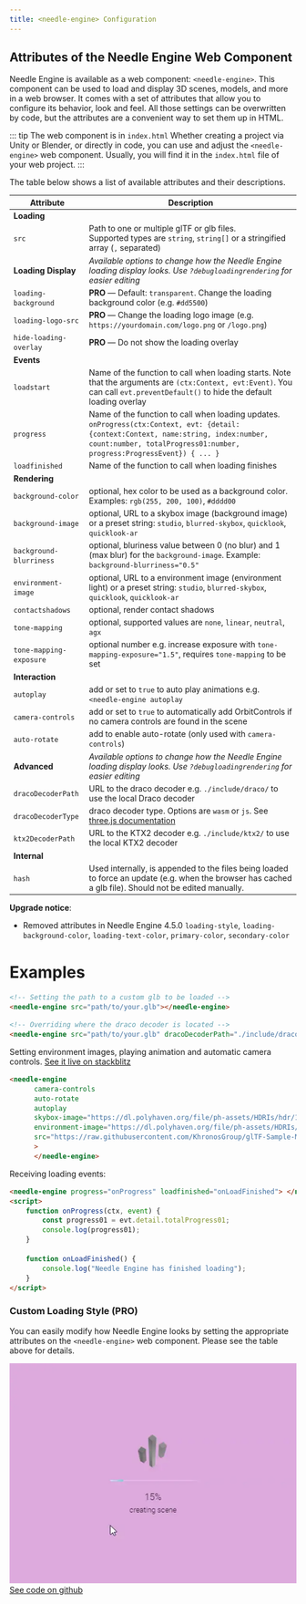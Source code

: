 ```yaml
---
title: <needle-engine> Configuration
---
```


## Attributes of the Needle Engine Web Component

Needle Engine is available as a web component: `<needle-engine>`. This component can be used to load and display 3D scenes, models, and more in a web browser. It comes with a set of attributes that allow you to configure its behavior, look and feel. All those settings can be overwritten by code, but the attributes are a convenient way to set them up in HTML.

::: tip The web component is in `index.html`
Whether creating a project via Unity or Blender, or directly in code, you can use and adjust the `<needle-engine>` web component. Usually, you will find it in the `index.html` file of your web project.
:::

The table below shows a list of available attributes and their descriptions.

| Attribute | Description |
| --- | --- |
| **Loading** | |
| `src` | Path to one or multiple glTF or glb files.<br/>Supported types are `string`, `string[]` or a stringified array (`,` separated) |
| **Loading Display** | *Available options to change how the Needle Engine loading display looks. Use `?debugloadingrendering` for easier editing* |
| `loading-background` | **PRO** — Default: `transparent`. Change the loading background color (e.g. `#dd5500`) |
| `loading-logo-src` | **PRO** — Change the loading logo image (e.g. `https://yourdomain.com/logo.png` or `/logo.png`) |
| `hide-loading-overlay` | **PRO** — Do not show the loading overlay
| **Events** | |
| `loadstart` | Name of the function to call when loading starts. Note that the arguments are `(ctx:Context, evt:Event)`. You can call `evt.preventDefault()` to hide the default loading overlay | 
| `progress` | Name of the function to call when loading updates. `onProgress(ctx:Context, evt: {detail: {context:Context, name:string, index:number, count:number, totalProgress01:number, progress:ProgressEvent}) { ... }`   |
| `loadfinished` | Name of the function to call when loading finishes | 
| **Rendering** | |
| `background-color` | optional, hex color to be used as a background color. Examples: `rgb(255, 200, 100)`, `#dddd00` | 
| `background-image` | optional, URL to a skybox image (background image) or a preset string: `studio`, `blurred-skybox`, `quicklook`, `quicklook-ar` | 
| `background-blurriness` | optional, bluriness value between 0 (no blur) and 1 (max blur) for the `background-image`. Example: `background-blurriness="0.5"` | 
| `environment-image` | optional, URL to a environment image (environment light) or a preset string: `studio`, `blurred-skybox`, `quicklook`, `quicklook-ar` |
| `contactshadows` | optional, render contact shadows |
| `tone-mapping` | optional, supported values are `none`, `linear`, `neutral`, `agx` |
| `tone-mapping-exposure` | optional number e.g. increase exposure with `tone-mapping-exposure="1.5"`, requires `tone-mapping` to be set |
| **Interaction** | |
| `autoplay` | add or set to `true` to auto play animations e.g. `<needle-engine autoplay` | 
| `camera-controls` | add or set to `true` to automatically add OrbitControls if no camera controls are found in the scene |
| `auto-rotate` | add to enable auto-rotate (only used with `camera-controls`) |
| **Advanced** | *Available options to change how the Needle Engine loading display looks. Use `?debugloadingrendering` for easier editing* |
| `dracoDecoderPath` | URL to the draco decoder e.g. `./include/draco/` to use the local Draco decoder |
| `dracoDecoderType` | draco decoder type. Options are `wasm` or `js`. See [three.js documentation](https://threejs.org/docs/#examples/en/loaders/DRACOLoader.setDecoderConfig) |
| `ktx2DecoderPath` | URL to the KTX2 decoder e.g. `./include/ktx2/` to use the local KTX2 decoder |
| **Internal** | |
| `hash` | Used internally, is appended to the files being loaded to force an update (e.g. when the browser has cached a glb file). Should not be edited manually. |

**Upgrade notice**:   
- Removed attributes in Needle Engine 4.5.0 `loading-style`, `loading-background-color`, `loading-text-color`, `primary-color`, `secondary-color`

# Examples

```html
<!-- Setting the path to a custom glb to be loaded -->
<needle-engine src="path/to/your.glb"></needle-engine>
```

```html
<!-- Overriding where the draco decoder is located -->
<needle-engine src="path/to/your.glb" dracoDecoderPath="./include/draco/"></needle-engine>
```

Setting environment images, playing animation and automatic camera controls. [See it live on stackblitz](https://stackblitz.com/edit/needle-engine-cycle-src?file=index.html)
```html
<needle-engine
      camera-controls
      auto-rotate
      autoplay
      skybox-image="https://dl.polyhaven.org/file/ph-assets/HDRIs/hdr/1k/industrial_sunset_puresky_1k.hdr"
      environment-image="https://dl.polyhaven.org/file/ph-assets/HDRIs/hdr/1k/industrial_sunset_puresky_1k.hdr"
      src="https://raw.githubusercontent.com/KhronosGroup/glTF-Sample-Models/master/2.0/DamagedHelmet/glTF-Embedded/DamagedHelmet.gltf"
      >
      </needle-engine>
```

Receiving loading events:
```html
<needle-engine progress="onProgress" loadfinished="onLoadFinished"> </needle-engine>
<script>
    function onProgress(ctx, event) {
        const progress01 = evt.detail.totalProgress01;
        console.log(progress01);
    }

    function onLoadFinished() {
        console.log("Needle Engine has finished loading");
    }
</script>
```

### Custom Loading Style (PRO)

You can easily modify how Needle Engine looks by setting the appropriate attributes on the `<needle-engine>` web component. Please see the table above for details.

![custom loading](/imgs/custom-loading-style.webp)  
[See code on github](https://github.com/needle-engine/vite-template/blob/loading-style/custom/index.html)
